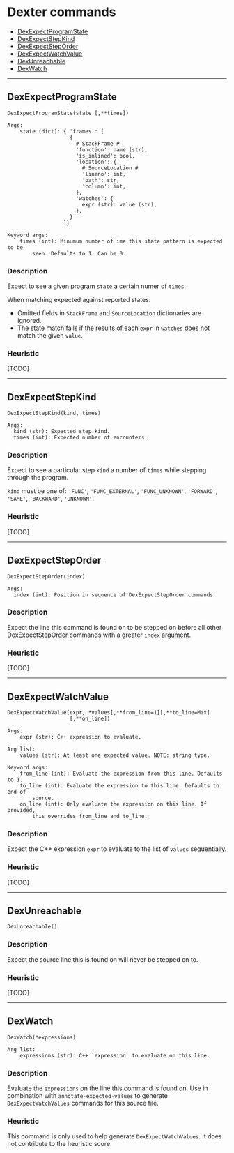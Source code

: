 # Dexter commands

* [DexExpectProgramState](Commands.md#DexExpectProgramState)
* [DexExpectStepKind](Commands.md#DexExpectStepKind)
* [DexExpectStepOrder](Commands.md#DexExpectStepOrder)
* [DexExpectWatchValue](Commands.md#DexExpectWatchValue)
* [DexUnreachable](Commands.md#DexUnreachable)
* [DexWatch](Commands.md#DexWatch)

---
## DexExpectProgramState
    DexExpectProgramState(state [,**times])

    Args:
        state (dict): { 'frames': [
                        {
                          # StackFrame #
                          'function': name (str),
                          'is_inlined': bool,
                          'location': {
                            # SourceLocation #
                            'lineno': int,
                            'path': str,
                            'column': int,
                          },
                          'watches': {
                            expr (str): value (str),
                          },
                        }
                      ]}

    Keyword args:
        times (int): Minumum number of ime this state pattern is expected to be
            seen. Defaults to 1. Can be 0.

### Description
Expect to see a given program `state` a certain numer of `times`.

When matching expected against reported states:
* Omitted fields in `StackFrame` and `SourceLocation` dictionaries are ignored.
* The state match fails if the results of each `expr` in `watches`
does not match the given `value`.


### Heuristic
[TODO]


---
## DexExpectStepKind
    DexExpectStepKind(kind, times)

    Args:
      kind (str): Expected step kind.
      times (int): Expected number of encounters.

### Description
Expect to see a particular step `kind` a number of `times` while stepping
through the program.

`kind` must be one of: `'FUNC'`, `'FUNC_EXTERNAL'`, `'FUNC_UNKNOWN'`,
`'FORWARD'`, `'SAME'`, `'BACKWARD'`, `'UNKNOWN'`.

### Heuristic
[TODO]


---
## DexExpectStepOrder
    DexExpectStepOrder(index)

    Args:
      index (int): Position in sequence of DexExpectStepOrder commands

### Description
Expect the line this command is found on to be stepped on before all other
DexExpectStepOrder commands with a greater `index` argument.

### Heuristic
[TODO]


---
## DexExpectWatchValue
    DexExpectWatchValue(expr, *values[,**from_line=1][,**to_line=Max]
                        [,**on_line])

    Args:
        expr (str): C++ expression to evaluate.

    Arg list:
        values (str): At least one expected value. NOTE: string type.

    Keyword args:
        from_line (int): Evaluate the expression from this line. Defaults to 1.
        to_line (int): Evaluate the expression to this line. Defaults to end of
            source.
        on_line (int): Only evaluate the expression on this line. If provided,
            this overrides from_line and to_line.

### Description
Expect the C++ expression `expr` to evaluate to the list of `values`
sequentially.

### Heuristic
[TODO]


---
## DexUnreachable
    DexUnreachable()

### Description
Expect the source line this is found on will never be stepped on to.

### Heuristic
[TODO]


---
## DexWatch
    DexWatch(*expressions)

    Arg list:
        expressions (str): C++ `expression` to evaluate on this line.

### Description
Evaluate the `expressions` on the line this command is found on. Use in
combination with `annotate-expected-values` to generate `DexExpectWatchValues`
commands for this source file.

### Heuristic
This command is only used to help generate `DexExpectWatchValues`. It does not
contribute to the heuristic score.
